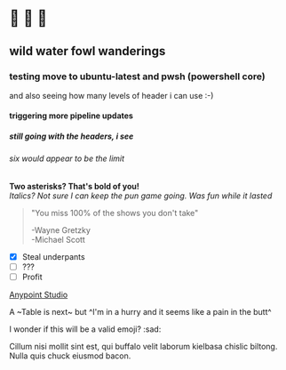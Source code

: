 # :see_no_evil: :hear_no_evil: :speak_no_evil:
## wild water fowl wanderings
### testing move to ubuntu-latest and pwsh (powershell core)
and also seeing how many levels of header i can use :-)
#### triggering more pipeline updates
##### still going with the headers, i see
###### six would appear to be the limit
**Two asterisks? That's bold of you!**  
*Italics? Not sure I can keep the pun game going. Was fun while it lasted*
>"You miss 100% of the shows you don't take"
>   
>   \-Wayne Gretzky  
>       \-Michael Scott

- [x] Steal underpants
- [ ] ???
- [ ] Profit

[Anypoint Studio](https://anypoint.mulesoft.com/)

A ~Table is next~ but ^I'm in a hurry and it seems like a pain in the butt^

I wonder if this will be a valid emoji?
:sad:

Cillum nisi mollit sint est, qui buffalo velit laborum kielbasa chislic biltong.
Nulla quis chuck eiusmod bacon.

<!-- 

Unordered List	- First item
- Second item
- Third item


Table	| Syntax | Description |
| ----------- | ----------- |
| Header | Title |
| Paragraph | Text |
Fenced Code Block	```
{
  "firstName": "John",
  "lastName": "Smith",
  "age": 25
}
```
Footnote	Here's a sentence with a footnote. [^1]

[^1]: This is the footnote.
Heading ID	### My Great Heading {#custom-id}
Definition List	term
: definition
Strikethrough	~~The world is flat.~~

Emoji
(see also Copying and Pasting Emoji)	That is so funny! :joy:
Highlight	I need to highlight these ==very important words==.
Subscript	H~2~O
Superscript	X^2^ 
-->

